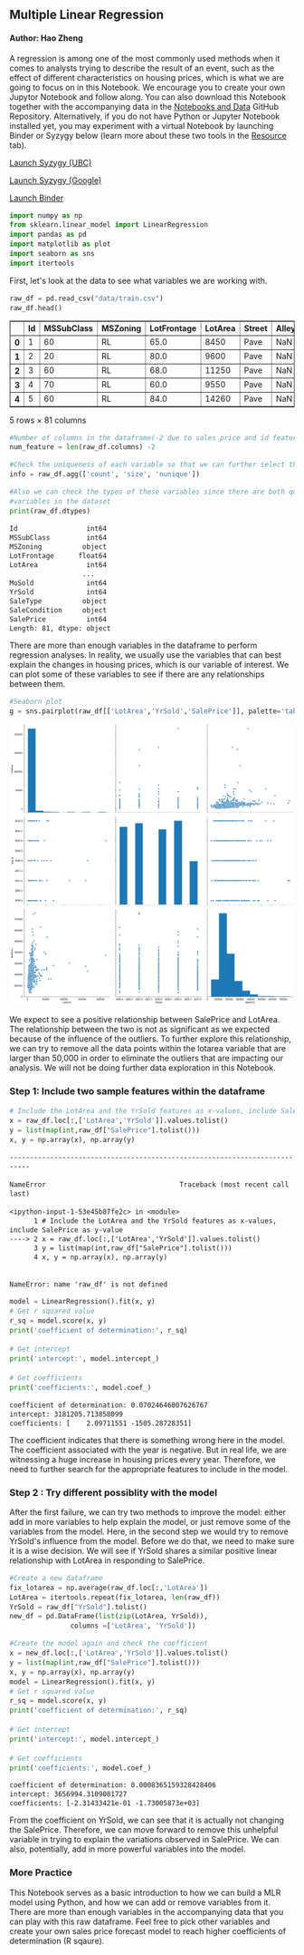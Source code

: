 ## Multiple Linear Regression

#### Author: Hao Zheng

A regression is among one of the most commonly used methods when it comes to analysts trying to describe the result of an event, such as the effect of different characteristics on housing prices, which is what we are going to focus on in this Notebook. We encourage you to create your own Jupytor Notebook and follow along. You can also download this Notebook together with the accompanying data in the [Notebooks and Data](https://github.com/Master-of-Business-Analytics/Notebooks_and_Data) GitHub Repository. Alternatively, if you do not have Python or Jupyter Notebook installed yet, you may experiment with a virtual Notebook by launching Binder or Syzygy below (learn more about these two tools in the [Resource](https://analytics-at-sauder.github.io/resource.html) tab). 

<a href="https://ubc.syzygy.ca/jupyter/hub/user-redirect/git-pull?repo=https%3A%2F%2Fgithub.com%2FAnalytics-at-Sauder%2FNB0016_MLR&urlpath=tree%2FNB0016_MLR%2Fnb0016_mlr.ipynb&branch=master" target="_blank" class="button">Launch Syzygy (UBC)</a>

<a href="https://pims.syzygy.ca/jupyter/hub/user-redirect/git-pull?repo=https%3A%2F%2Fgithub.com%2FAnalytics-at-Sauder%2FNB0016_MLR&urlpath=tree%2FNB0016_MLR%2Fnb0016_mlr.ipynb&branch=master" target="_blank" class="button">Launch Syzygy (Google)</a>

<a href="https://mybinder.org/v2/gh/Analytics-at-Sauder/NB0016_MLR/master?filepath=nb0016_mlr.ipynb" target="_blank" class="button">Launch Binder</a>


```python
import numpy as np
from sklearn.linear_model import LinearRegression
import pandas as pd
import matplotlib as plot
import seaborn as sns
import itertools
```

First, let's look at the data to see what variables we are working with.


```python
raw_df = pd.read_csv("data/train.csv")
raw_df.head()
```




<div>
<style scoped>
    .dataframe tbody tr th:only-of-type {
        vertical-align: middle;
    }

    .dataframe tbody tr th {
        vertical-align: top;
    }

    .dataframe thead th {
        text-align: right;
    }
</style>
<table border="1" class="dataframe">
  <thead>
    <tr style="text-align: right;">
      <th></th>
      <th>Id</th>
      <th>MSSubClass</th>
      <th>MSZoning</th>
      <th>LotFrontage</th>
      <th>LotArea</th>
      <th>Street</th>
      <th>Alley</th>
      <th>LotShape</th>
      <th>LandContour</th>
      <th>Utilities</th>
      <th>...</th>
      <th>PoolArea</th>
      <th>PoolQC</th>
      <th>Fence</th>
      <th>MiscFeature</th>
      <th>MiscVal</th>
      <th>MoSold</th>
      <th>YrSold</th>
      <th>SaleType</th>
      <th>SaleCondition</th>
      <th>SalePrice</th>
    </tr>
  </thead>
  <tbody>
    <tr>
      <th>0</th>
      <td>1</td>
      <td>60</td>
      <td>RL</td>
      <td>65.0</td>
      <td>8450</td>
      <td>Pave</td>
      <td>NaN</td>
      <td>Reg</td>
      <td>Lvl</td>
      <td>AllPub</td>
      <td>...</td>
      <td>0</td>
      <td>NaN</td>
      <td>NaN</td>
      <td>NaN</td>
      <td>0</td>
      <td>2</td>
      <td>2008</td>
      <td>WD</td>
      <td>Normal</td>
      <td>208500</td>
    </tr>
    <tr>
      <th>1</th>
      <td>2</td>
      <td>20</td>
      <td>RL</td>
      <td>80.0</td>
      <td>9600</td>
      <td>Pave</td>
      <td>NaN</td>
      <td>Reg</td>
      <td>Lvl</td>
      <td>AllPub</td>
      <td>...</td>
      <td>0</td>
      <td>NaN</td>
      <td>NaN</td>
      <td>NaN</td>
      <td>0</td>
      <td>5</td>
      <td>2007</td>
      <td>WD</td>
      <td>Normal</td>
      <td>181500</td>
    </tr>
    <tr>
      <th>2</th>
      <td>3</td>
      <td>60</td>
      <td>RL</td>
      <td>68.0</td>
      <td>11250</td>
      <td>Pave</td>
      <td>NaN</td>
      <td>IR1</td>
      <td>Lvl</td>
      <td>AllPub</td>
      <td>...</td>
      <td>0</td>
      <td>NaN</td>
      <td>NaN</td>
      <td>NaN</td>
      <td>0</td>
      <td>9</td>
      <td>2008</td>
      <td>WD</td>
      <td>Normal</td>
      <td>223500</td>
    </tr>
    <tr>
      <th>3</th>
      <td>4</td>
      <td>70</td>
      <td>RL</td>
      <td>60.0</td>
      <td>9550</td>
      <td>Pave</td>
      <td>NaN</td>
      <td>IR1</td>
      <td>Lvl</td>
      <td>AllPub</td>
      <td>...</td>
      <td>0</td>
      <td>NaN</td>
      <td>NaN</td>
      <td>NaN</td>
      <td>0</td>
      <td>2</td>
      <td>2006</td>
      <td>WD</td>
      <td>Abnorml</td>
      <td>140000</td>
    </tr>
    <tr>
      <th>4</th>
      <td>5</td>
      <td>60</td>
      <td>RL</td>
      <td>84.0</td>
      <td>14260</td>
      <td>Pave</td>
      <td>NaN</td>
      <td>IR1</td>
      <td>Lvl</td>
      <td>AllPub</td>
      <td>...</td>
      <td>0</td>
      <td>NaN</td>
      <td>NaN</td>
      <td>NaN</td>
      <td>0</td>
      <td>12</td>
      <td>2008</td>
      <td>WD</td>
      <td>Normal</td>
      <td>250000</td>
    </tr>
  </tbody>
</table>
<p>5 rows × 81 columns</p>
</div>




```python
#Number of columns in the dataframe(-2 due to sales price and id feature in the column)
num_feature = len(raw_df.columns) -2
```


```python
#Check the uniqueness of each variable so that we can further select the feature in the dataframe
info = raw_df.agg(['count', 'size', 'nunique'])
```


```python
#Also we can check the types of these variables since there are both qualitative variables and quantitative 
#variables in the dataset
print(raw_df.dtypes)
```




    Id                 int64
    MSSubClass         int64
    MSZoning          object
    LotFrontage      float64
    LotArea            int64
                      ...   
    MoSold             int64
    YrSold             int64
    SaleType          object
    SaleCondition     object
    SalePrice          int64
    Length: 81, dtype: object



There are more than enough variables in the dataframe to perform regression analyses. In reality, we usually use the variables that can best explain the changes in housing prices, which is our variable of interest. We can plot some of these variables to see if there are any relationships between them.


```python
#Seaborn plot
g = sns.pairplot(raw_df[['LotArea','YrSold','SalePrice']], palette='tab20',size=6)
```


![png](nb0016_mlr_files/nb0016_mlr_8_0.png)


We expect to see a positive relationship between SalePrice and LotArea. The relationship between the two is not as significant as we expected because of the influence of the outliers. To further explore this relationship, we can try to remove all the data points within the lotarea variable that are larger than 50,000 in order to eliminate the outliers that are impacting our analysis. We will not be doing further data exploration in this Notebook.

### Step 1: Include two sample features within the dataframe


```python
# Include the LotArea and the YrSold features as x-values, include SalePrice as y-value
x = raw_df.loc[:,['LotArea','YrSold']].values.tolist()
y = list(map(int,raw_df["SalePrice"].tolist()))
x, y = np.array(x), np.array(y)
```


    ---------------------------------------------------------------------------

    NameError                                 Traceback (most recent call last)

    <ipython-input-1-53e45b87fe2c> in <module>
          1 # Include the LotArea and the YrSold features as x-values, include SalePrice as y-value
    ----> 2 x = raw_df.loc[:,['LotArea','YrSold']].values.tolist()
          3 y = list(map(int,raw_df["SalePrice"].tolist()))
          4 x, y = np.array(x), np.array(y)
    

    NameError: name 'raw_df' is not defined



```python
model = LinearRegression().fit(x, y)
# Get r squared value
r_sq = model.score(x, y)
print('coefficient of determination:', r_sq)

# Get intercept
print('intercept:', model.intercept_)

# Get coefficients
print('coefficients:', model.coef_)

```

    coefficient of determination: 0.07024646007626767
    intercept: 3181205.713858099
    coefficients: [    2.09711551 -1505.28728351]
    

The coefficient indicates that there is something wrong here in the model. The coefficient associated with the year is negative. But in real life, we are witnessing a huge increase in housing prices every year. Therefore, we need to further search for the appropriate features to include in the model.

### Step 2 : Try different possiblity with the model

After the first failure, we can try two methods to improve the model: either add in more variables to help explain the model, or just remove some of the variables from the model. Here, in the second step we would try to remove YrSold's influence from the model. Before we do that, we need to make sure it is a wise decision. We will see if YrSold shares a similar positive linear relationship with LotArea in responding to SalePrice.


```python
#Create a new dataframe
fix_lotarea = np.average(raw_df.loc[:,'LotArea'])
LotArea = itertools.repeat(fix_lotarea, len(raw_df))
YrSold = raw_df["YrSold"].tolist()
new_df = pd.DataFrame(list(zip(LotArea, YrSold)), 
               columns =['LotArea', 'YrSold'])
```


```python
#Create the model again and check the coefficient
x = new_df.loc[:,['LotArea','YrSold']].values.tolist()
y = list(map(int,raw_df["SalePrice"].tolist()))
x, y = np.array(x), np.array(y)
model = LinearRegression().fit(x, y)
# Get r squared value
r_sq = model.score(x, y)
print('coefficient of determination:', r_sq)

# Get intercept
print('intercept:', model.intercept_)

# Get coefficients
print('coefficients:', model.coef_)
```

    coefficient of determination: 0.0008365159328428406
    intercept: 3656994.3109081727
    coefficients: [-2.31433421e-01 -1.73005873e+03]
    

From the coefficient on YrSold, we can see that it is actually not changing the SalePrice. Therefore, we can move forward to remove this unhelpful variable in trying to explain the variations observed in SalePrice. We can also, potentially, add in more powerful variables into the model.

### More Practice

This Notebook serves as a basic introduction to how we can build a MLR model using Python, and how we can add or remove variables from it. There are more than enough variables in the accompanying data that you can play with this raw dataframe. Feel free to pick other variables and create your own sales price forecast model to reach higher coefficients of determination (R sqaure).
